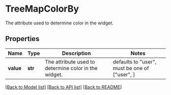 # TreeMapColorBy

The attribute used to determine color in the widget.

## Properties
Name | Type | Description | Notes
------------ | ------------- | ------------- | -------------
**value** | **str** | The attribute used to determine color in the widget. | defaults to "user",  must be one of ["user", ]

[[Back to Model list]](README.md#documentation-for-models) [[Back to API list]](README.md#documentation-for-api-endpoints) [[Back to README]](README.md)



